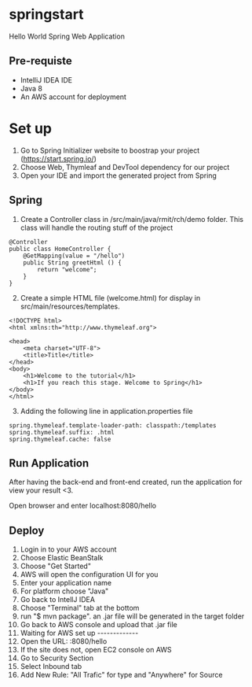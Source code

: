 # springstart
Hello World Spring Web Application
## Pre-requiste
+ IntelliJ IDEA IDE
+ Java 8
+ An AWS account for deployment
# Set up
1. Go to Spring Initializer website to boostrap your project (https://start.spring.io/)
2. Choose Web, Thymleaf and DevTool dependency for our project
2. Open your IDE and import the generated project from Spring

## Spring
1. Create a Controller class in /src/main/java/rmit/rch/demo folder. This class will handle the routing stuff of the project
```
@Controller
public class HomeController {
    @GetMapping(value = "/hello")
    public String greetHtml () {
        return "welcome";
    }
}
``` 
2. Create a simple HTML file (welcome.html) for display in src/main/resources/templates.
```
<!DOCTYPE html>
<html xmlns:th="http://www.thymeleaf.org">

<head>
    <meta charset="UTF-8">
    <title>Title</title>
</head>
<body>
    <h1>Welcome to the tutorial</h1>
    <h1>If you reach this stage. Welcome to Spring</h1>
</body>
</html>
```
3. Adding the following line in application.properties file
```
spring.thymeleaf.template-loader-path: classpath:/templates
spring.thymeleaf.suffix: .html
spring.thymeleaf.cache: false
```
## Run Application
After having the back-end and front-end created, run the application for view your result <3.

Open browser and enter localhost:8080/hello 

## Deploy
1. Login in to your AWS account
2. Choose Elastic BeanStalk
3. Choose "Get Started" 
4. AWS will open the configuration UI for you
5. Enter your application name
6. For platform choose "Java"
7. Go back to IntellJ IDEA
8. Choose "Terminal" tab at the bottom
9. run "$ mvn package". an .jar file will be generated in the target folder 
8. Go back to AWS console and upload that .jar file
9. Waiting for AWS set up ------------- 
10. Open the URL: <yourelasticbeanurl>:8080/hello
11. If the site does not, open EC2 console on AWS
12. Go to Security Section
13. Select Inbound tab
14. Add New Rule: "All Trafic" for type and "Anywhere" for Source


